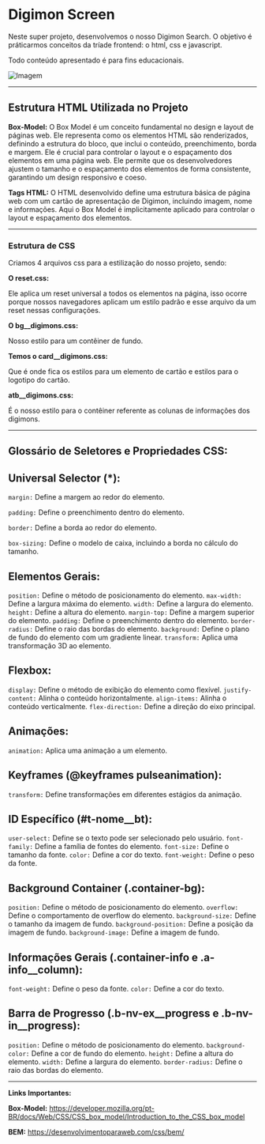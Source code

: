 # Digimon Screen

Neste super projeto, desenvolvemos o nosso Digimon Search. O objetivo é práticarmos conceitos da tríade frontend: o html, css e javascript.

Todo conteúdo apresentado é para fins educacionais.

![Imagem](https://i.imgur.com/sZstEdN.jpg)  

___________________________________________________________________

## Estrutura HTML Utilizada no Projeto

**Box-Model:**
O Box Model é um conceito fundamental no design e layout de páginas web. Ele representa como os elementos HTML são renderizados, definindo a estrutura do bloco, que inclui o conteúdo, preenchimento, borda e margem. Ele é crucial para controlar o layout e o espaçamento dos elementos em uma página web. Ele permite que os desenvolvedores ajustem o tamanho e o espaçamento dos elementos de forma consistente, garantindo um design responsivo e coeso.

**Tags HTML:**
O HTML desenvolvido define uma estrutura básica de página web com um cartão de apresentação de Digimon, incluindo imagem, nome e informações. Aqui o Box Model é implicitamente aplicado para controlar o layout e espaçamento dos elementos.
___________________________________________________________________

### Estrutura de CSS

Criamos 4 arquivos css para a estilização do nosso projeto, sendo:

**O reset.css:**

Ele aplica um reset universal a todos os elementos na página, isso ocorre porque nossos navegadores aplicam um estilo padrão e esse arquivo da um reset nessas configurações.

**O bg__digimons.css:**

Nosso estilo para um contêiner de fundo.

**Temos o card__digimons.css:**

Que é onde fica os estilos para um elemento de cartão e estilos para o logotipo do cartão.

**atb__digimons.css:**

É o nosso estilo para o contêiner referente as colunas de informações dos digimons.


__________________________________________________________________

## **Glossário de Seletores e Propriedades CSS:**

## **Universal Selector (*):**

<code>margin:</code> Define a margem ao redor do elemento.

<code>padding:</code> Define o preenchimento dentro do elemento.

<code>border:</code> Define a borda ao redor do elemento.

<code>box-sizing:</code> Define o modelo de caixa, incluindo a borda no cálculo do tamanho.

## **Elementos Gerais:**
<code>position:</code> Define o método de posicionamento do elemento.
<code>max-width:</code> Define a largura máxima do elemento.
<code>width:</code> Define a largura do elemento.
<code>height:</code> Define a altura do elemento.
<code>margin-top:</code> Define a margem superior do elemento.
<code>padding:</code> Define o preenchimento dentro do elemento.
<code>border-radius:</code> Define o raio das bordas do elemento.
<code>background:</code> Define o plano de fundo do elemento com um gradiente linear.
<code>transform:</code> Aplica uma transformação 3D ao elemento.

## **Flexbox:**
<code>display:</code> Define o método de exibição do elemento como flexível.
<code>justify-content:</code> Alinha o conteúdo horizontalmente.
<code>align-items:</code> Alinha o conteúdo verticalmente.
<code>flex-direction:</code> Define a direção do eixo principal.

## **Animações:**
<code>animation:</code> Aplica uma animação a um elemento.

## **Keyframes (@keyframes pulseanimation):**
<code>transform:</code> Define transformações em diferentes estágios da animação.

## **ID Específico (#t-nome__bt):**
<code>user-select:</code> Define se o texto pode ser selecionado pelo usuário.
<code>font-family:</code> Define a família de fontes do elemento.
<code>font-size:</code> Define o tamanho da fonte.
<code>color:</code> Define a cor do texto.
<code>font-weight:</code> Define o peso da fonte.

## **Background Container (.container-bg):**
<code>position:</code> Define o método de posicionamento do elemento.
<code>overflow:</code> Define o comportamento de overflow do elemento.
<code>background-size:</code> Define o tamanho da imagem de fundo.
<code>background-position:</code> Define a posição da imagem de fundo.
<code>background-image:</code> Define a imagem de fundo.

## **Informações Gerais (.container-info e .a-info__column):**
<code>font-weight:</code> Define o peso da fonte.
<code>color:</code> Define a cor do texto.

## **Barra de Progresso (.b-nv-ex__progress e .b-nv-in__progress):**
<code>position:</code> Define o método de posicionamento do elemento.
<code>background-color:</code> Define a cor de fundo do elemento.
<code>height:</code> Define a altura do elemento.
<code>width:</code> Define a largura do elemento.
<code>border-radius:</code> Define o raio das bordas do elemento.
____________________________________________________________________

**Links Importantes:**

**Box-Model:** https://developer.mozilla.org/pt-BR/docs/Web/CSS/CSS_box_model/Introduction_to_the_CSS_box_model

**BEM:** https://desenvolvimentoparaweb.com/css/bem/
